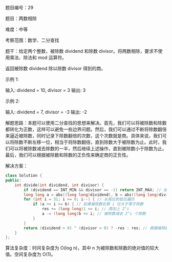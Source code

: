 题目编号：29

题目：两数相除

难度：中等

考察范围：数学、二分查找

题干：给定两个整数，被除数 dividend 和除数 divisor。将两数相除，要求不使用乘法、除法和 mod 运算符。

返回被除数 dividend 除以除数 divisor 得到的商。

示例 1:

输入: dividend = 10, divisor = 3
输出: 3

示例 2:

输入: dividend = 7, divisor = -3
输出: -2

解题思路：本题可以使用二分查找的思想来解决。首先，我们可以将被除数和除数都转化为正数，这样可以避免一些边界问题。然后，我们可以通过不断将除数翻倍来逼近被除数，同时记录下除数翻倍的次数，这个次数就是商。具体来说，我们可以将除数不断左移一位，相当于将除数翻倍，直到除数大于被除数为止。此时，我们可以将被除数减去除数的一半，然后继续上述操作，直到被除数小于除数为止。最后，我们可以根据被除数和除数的正负性来确定商的正负性。

解决方案：

```cpp
class Solution {
public:
    int divide(int dividend, int divisor) {
        if (dividend == INT_MIN && divisor == -1) return INT_MAX; // 处理溢出情况
        long long a = abs((long long)dividend), b = abs((long long)divisor), res = 0;
        for (int i = 31; i >= 0; i--) { // 从高位到低位遍历
            if (a >> i >= b) { // 如果被除数右移 i 位大于等于除数
                res += (long long)1 << i; // 商加上 2^i
                a -= (long long)b << i; // 被除数减去 2^i 个除数
            }
        }
        return (dividend > 0) ^ (divisor > 0) ? -res : res; // 根据被除数和除数的正负性确定商的正负性
    }
};
```

算法复杂度：时间复杂度为 O(log n)，其中 n 为被除数和除数的绝对值的较大值。空间复杂度为 O(1)。